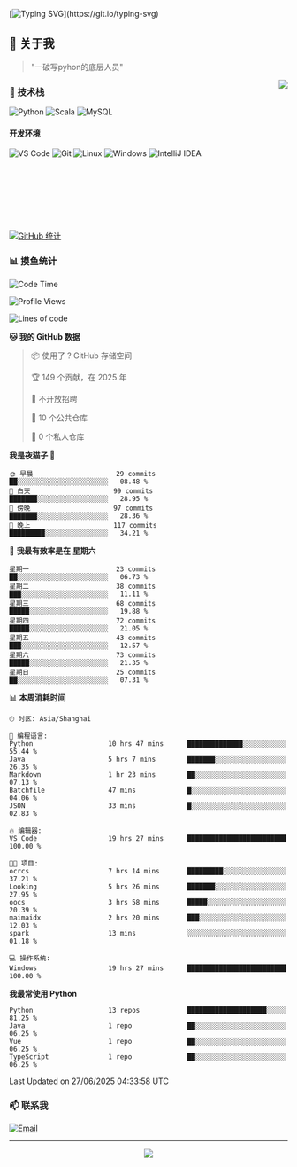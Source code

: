 [![Typing SVG](https://readme-typing-svg.herokuapp.com?font=Fira+Code&pause=1000&color=36BCF7&random=false&width=435&lines=print(%22Hello%2C+World!%22);%23+Welcome+to+my+code+space+%F0%9F%90%8D)](https://git.io/typing-svg)

## 🌟 关于我

> "一破写pyhon的底层人员"

<img align="right" src="https://github-readme-stats.vercel.app/api/top-langs/?username=huanxin996&theme=tokyonight" />

### 🎯 技术栈

![Python](https://img.shields.io/badge/Python-Expert-3776AB?style=for-the-badge&logo=python&logoColor=white)
![Scala](https://img.shields.io/badge/Scala-Expert-DC322F?style=for-the-badge&logo=scala&logoColor=white)
![MySQL](https://img.shields.io/badge/MySQL-Expert-4479A1?style=for-the-badge&logo=mysql&logoColor=white)

#### 开发环境

![VS Code](https://img.shields.io/badge/VS_Code-007ACC?style=for-the-badge&logo=visual-studio-code&logoColor=white)
![Git](https://img.shields.io/badge/Git-F05032?style=for-the-badge&logo=git&logoColor=white)
![Linux](https://img.shields.io/badge/Linux-FCC624?style=for-the-badge&logo=linux&logoColor=black)
![Windows](https://img.shields.io/badge/Windows_11-0078D4?style=for-the-badge&logo=windows11&logoColor=white)
![IntelliJ IDEA](https://img.shields.io/badge/IntelliJ_IDEA-000000?style=for-the-badge&logo=intellij-idea&logoColor=white)

<br/><br/><br/><br/><br/><br/>

  
[![GitHub 统计](https://github-readme-stats.vercel.app/api?username=huanxin996&show_icons=true&theme=tokyonight)](https://github.com/huanxin996)

### 📊 摸鱼统计

<!--START_SECTION:waka-->
![Code Time](http://img.shields.io/badge/Code%20Time-251%20hrs%2013%20mins-blue)

![Profile Views](http://img.shields.io/badge/%E4%B8%AA%E4%BA%BA%E8%B5%84%E6%96%99%E8%A7%82%E7%9C%8B%E6%AC%A1%E6%95%B0-0-blue)

![Lines of code](https://img.shields.io/badge/%E4%BB%8E%E3%80%8CHello%20World%E3%80%8D%E8%B5%B7%E6%88%91%E5%B7%B2%E7%BB%8F%E5%86%99%E4%BA%86-2.5%20million%20%E8%A1%8C%E4%BB%A3%E7%A0%81-blue)

**🐱 我的 GitHub 数据** 

> 📦  使用了 ? GitHub 存储空间 
 > 
> 🏆 149 个贡献，在 2025 年
 > 
> 🚫 不开放招聘
 > 
> 📜 10 个公共仓库 
 > 
> 🔑 0 个私人仓库 
 > 
**我是夜猫子 🦉** 

```text
🌞 早晨                     29 commits          ██░░░░░░░░░░░░░░░░░░░░░░░   08.48 % 
🌆 白天                     99 commits          ███████░░░░░░░░░░░░░░░░░░   28.95 % 
🌃 傍晚                     97 commits          ███████░░░░░░░░░░░░░░░░░░   28.36 % 
🌙 晚上                     117 commits         █████████░░░░░░░░░░░░░░░░   34.21 % 
```
📅 **我最有效率是在 星期六** 

```text
星期一                      23 commits          ██░░░░░░░░░░░░░░░░░░░░░░░   06.73 % 
星期二                      38 commits          ███░░░░░░░░░░░░░░░░░░░░░░   11.11 % 
星期三                      68 commits          █████░░░░░░░░░░░░░░░░░░░░   19.88 % 
星期四                      72 commits          █████░░░░░░░░░░░░░░░░░░░░   21.05 % 
星期五                      43 commits          ███░░░░░░░░░░░░░░░░░░░░░░   12.57 % 
星期六                      73 commits          █████░░░░░░░░░░░░░░░░░░░░   21.35 % 
星期日                      25 commits          ██░░░░░░░░░░░░░░░░░░░░░░░   07.31 % 
```


📊 **本周消耗时间** 

```text
🕑︎ 时区: Asia/Shanghai

💬 编程语言: 
Python                   10 hrs 47 mins      ██████████████░░░░░░░░░░░   55.44 % 
Java                     5 hrs 7 mins        ███████░░░░░░░░░░░░░░░░░░   26.35 % 
Markdown                 1 hr 23 mins        ██░░░░░░░░░░░░░░░░░░░░░░░   07.13 % 
Batchfile                47 mins             █░░░░░░░░░░░░░░░░░░░░░░░░   04.06 % 
JSON                     33 mins             █░░░░░░░░░░░░░░░░░░░░░░░░   02.83 % 

🔥 编辑器: 
VS Code                  19 hrs 27 mins      █████████████████████████   100.00 % 

🐱‍💻 项目: 
ocrcs                    7 hrs 14 mins       █████████░░░░░░░░░░░░░░░░   37.21 % 
Looking                  5 hrs 26 mins       ███████░░░░░░░░░░░░░░░░░░   27.95 % 
oocs                     3 hrs 58 mins       █████░░░░░░░░░░░░░░░░░░░░   20.39 % 
maimaidx                 2 hrs 20 mins       ███░░░░░░░░░░░░░░░░░░░░░░   12.03 % 
spark                    13 mins             ░░░░░░░░░░░░░░░░░░░░░░░░░   01.18 % 

💻 操作系统: 
Windows                  19 hrs 27 mins      █████████████████████████   100.00 % 
```

**我最常使用 Python** 

```text
Python                   13 repos            ████████████████████░░░░░   81.25 % 
Java                     1 repo              ██░░░░░░░░░░░░░░░░░░░░░░░   06.25 % 
Vue                      1 repo              ██░░░░░░░░░░░░░░░░░░░░░░░   06.25 % 
TypeScript               1 repo              ██░░░░░░░░░░░░░░░░░░░░░░░   06.25 % 
```




 Last Updated on 27/06/2025 04:33:58 UTC
<!--END_SECTION:waka-->

### 📫 联系我

[![Email](https://img.shields.io/badge/Email-D14836?style=for-the-badge&logo=gmail&logoColor=white)](mailto:mc.xiaolang@Foxmail.com)

---

<p align="center">
  <img src="https://profile-counter.glitch.me/huanxin996/count.svg" />
</p>